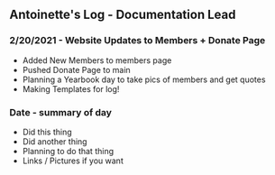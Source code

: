 ## Antoinette's Log - Documentation Lead

### 2/20/2021 - Website Updates to Members + Donate Page
- Added New Members to members page
- Pushed Donate Page to main
- Planning a Yearbook day to take pics of members and get quotes
- Making Templates for log!

### Date - summary of day
- Did this thing
- Did another thing
- Planning to do that thing
- Links / Pictures if you want
